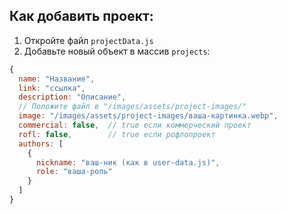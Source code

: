 ## Как добавить проект:

1. Откройте файл `projectData.js`
2. Добавьте новый объект в массив `projects`:

```javascript
{
  name: "Название",
  link: "ссылка",
  description: "Описание",
  // Положите файл в "/images/assets/project-images/"
  image: "/images/assets/project-images/ваша-картинка.webp",
  commercial: false,  // true если коммерческий проект
  rofl: false,        // true если рофлопроект
  authors: [
    { 
      nickname: "ваш-ник (как в user-data.js)", 
      role: "ваша-роль" 
    }
  ]
}
```